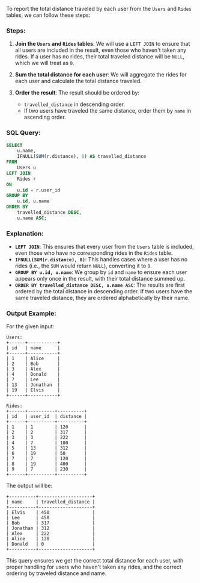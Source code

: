 To report the total distance traveled by each user from the `Users` and `Rides` tables, we can follow these steps:

### Steps:

1. **Join the `Users` and `Rides` tables**: We will use a `LEFT JOIN` to ensure that all users are included in the result, even those who haven't taken any rides. If a user has no rides, their total traveled distance will be `NULL`, which we will treat as `0`.
  
2. **Sum the total distance for each user**: We will aggregate the rides for each user and calculate the total distance traveled.

3. **Order the result**: The result should be ordered by:
   - `travelled_distance` in descending order.
   - If two users have traveled the same distance, order them by `name` in ascending order.

### SQL Query:

```sql
SELECT 
    u.name,
    IFNULL(SUM(r.distance), 0) AS travelled_distance
FROM 
    Users u
LEFT JOIN 
    Rides r
ON 
    u.id = r.user_id
GROUP BY 
    u.id, u.name
ORDER BY 
    travelled_distance DESC,
    u.name ASC;
```

### Explanation:

- **`LEFT JOIN`**: This ensures that every user from the `Users` table is included, even those who have no corresponding rides in the `Rides` table.
- **`IFNULL(SUM(r.distance), 0)`**: This handles cases where a user has no rides (i.e., the `SUM` would return `NULL`), converting it to `0`.
- **`GROUP BY u.id, u.name`**: We group by `id` and `name` to ensure each user appears only once in the result, with their total distance summed up.
- **`ORDER BY travelled_distance DESC, u.name ASC`**: The results are first ordered by the total distance in descending order. If two users have the same traveled distance, they are ordered alphabetically by their name.

### Output Example:

For the given input:

```
Users:
+------+-----------+
| id   | name      |
+------+-----------+
| 1    | Alice     |
| 2    | Bob       |
| 3    | Alex      |
| 4    | Donald    |
| 7    | Lee       |
| 13   | Jonathan  |
| 19   | Elvis     |
+------+-----------+

Rides:
+------+----------+----------+
| id   | user_id  | distance |
+------+----------+----------+
| 1    | 1        | 120      |
| 2    | 2        | 317      |
| 3    | 3        | 222      |
| 4    | 7        | 100      |
| 5    | 13       | 312      |
| 6    | 19       | 50       |
| 7    | 7        | 120      |
| 8    | 19       | 400      |
| 9    | 7        | 230      |
+------+----------+----------+
```

The output will be:

```
+----------+--------------------+
| name     | travelled_distance |
+----------+--------------------+
| Elvis    | 450                |
| Lee      | 450                |
| Bob      | 317                |
| Jonathan | 312                |
| Alex     | 222                |
| Alice    | 120                |
| Donald   | 0                  |
+----------+--------------------+
```

This query ensures we get the correct total distance for each user, with proper handling for users who haven't taken any rides, and the correct ordering by traveled distance and name.